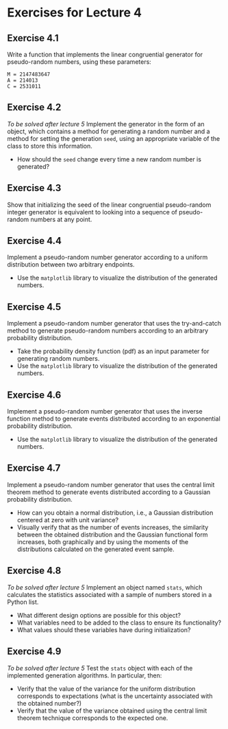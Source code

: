 # Exercises for Lecture 4

## Exercise 4.1

Write a function that implements the linear congruential generator for pseudo-random numbers,
using these parameters:
``` 
M = 2147483647
A = 214013
C = 2531011
```

## Exercise 4.2

*To be solved after lecture 5*
Implement the generator in the form of an object,
which contains a method for generating a random number
and a method for setting the generation ```seed```,
using an appropriate variable of the class
to store this information.
  * How should the ```seed``` change
    every time a new random number is generated?

## Exercise 4.3

Show that initializing the seed of the linear congruential pseudo-random integer generator
is equivalent to looking into a sequence of pseudo-random numbers
at any point.

## Exercise 4.4

Implement a pseudo-random number generator according to a uniform distribution
between two arbitrary endpoints.
  * Use the ```matplotlib``` library to visualize the distribution
    of the generated numbers.

## Exercise 4.5

Implement a pseudo-random number generator that uses the try-and-catch method
to generate pseudo-random numbers according to an arbitrary probability distribution.
  * Take the probability density function (pdf) as an input parameter
    for generating random numbers.
  * Use the ```matplotlib``` library to visualize the distribution
    of the generated numbers.

## Exercise 4.6

Implement a pseudo-random number generator that uses the inverse function method
to generate events distributed according to an exponential probability distribution.
  * Use the ```matplotlib``` library to visualize the distribution
    of the generated numbers.

## Exercise 4.7

Implement a pseudo-random number generator that uses the central limit theorem method
to generate events distributed according to a Gaussian probability distribution.
  * How can you obtain a normal distribution,
    i.e., a Gaussian distribution centered at zero with unit variance?
  * Visually verify that as the number of events increases,
    the similarity between the obtained distribution and the Gaussian functional form increases,
    both graphically and by using the moments of the distributions
    calculated on the generated event sample.

## Exercise 4.8

*To be solved after lecture 5*
Implement an object named ```stats```,
which calculates the statistics associated with a sample of numbers
stored in a Python list.
  * What different design options are possible for this object?
  * What variables need to be added to the class to ensure its functionality?
  * What values should these variables have during initialization?

## Exercise 4.9

*To be solved after lecture 5*
Test the ```stats``` object with each of the implemented generation algorithms.
In particular, then:
  * Verify that the value of the variance for the uniform distribution corresponds to expectations
    (what is the uncertainty associated with the obtained number?)
  * Verify that the value of the variance obtained using the central limit theorem technique
    corresponds to the expected one.